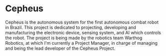 # Cepheus
Cepheus is the autonomous system for the first autonomous combat robot in Brazil. This project is dedicated to projecting, developing and manufacturing the electronic device, sensing system, and AI which controls the robot. The project is being made by the robotics team Warthog Robotics, at which I'm currently a Project Manager, in charge of managing and being the lead developer of the Cepheus Project.
